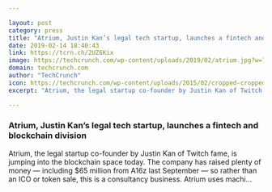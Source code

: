 ```yaml
---

layout: post
category: press
title: "Atrium, Justin Kan’s legal tech startup, launches a fintech and blockchain division"
date: 2019-02-14 18:40:43
link: https://tcrn.ch/2UZ6Kix
image: https://techcrunch.com/wp-content/uploads/2019/02/atrium.jpg?w=750
domain: techcrunch.com
author: "TechCrunch"
icon: https://techcrunch.com/wp-content/uploads/2015/02/cropped-cropped-favicon-gradient.png?w=180
excerpt: "Atrium, the legal startup co-founder by Justin Kan of Twitch fame, is jumping into the blockchain space today. The company has raised plenty of money — including $65 million from A16z last September — so rather than an ICO or token sale, this is a consultancy business. Atrium uses machi…"

---
```


### Atrium, Justin Kan’s legal tech startup, launches a fintech and blockchain division

Atrium, the legal startup co-founder by Justin Kan of Twitch fame, is jumping into the blockchain space today. The company has raised plenty of money — including $65 million from A16z last September — so rather than an ICO or token sale, this is a consultancy business. Atrium uses machi…